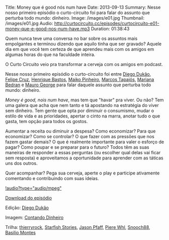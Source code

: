 Title: Money que é good nós num have
Date: 2013-09-13
Summary: Nesse nosso primeiro episódio o curto-circuito foi para falar do assunto que perturba todo mundo: dinheiro.
Image: /images/e01.jpg
Thumbnail: /images/e01.jpg
Audio: http://curtocircuito.cc/episodes/curtocircuito-e01-money-que-e-good-nos-num-have.mp3
Duration: 01:38:43

Quem nunca teve uma conversa no bar sobre os assuntos mais empolgantes e terminou dizendo que aquilo tinha que ser gravado? Aquele dia em que você tem certeza de que aprendeu mais com os amigos em algumas horas do que na faculdade inteira.

O Curto Circuito veio pra transformar a cerveja com os amigos em podcast.

Nesse nosso primeiro episódio o curto-circuito foi entre [Diego Dukão](https://twitter.com/diegodukao), [Felipe Cruz](http://loogica.net/), [Henrique Bastos](http://henriquebastos.net/), [Maiko Pinheiro](https://www.facebook.com/maiko.pinheiro), [Marcos Tapajós](https://twitter.com/tapajos), [Mariana Bedran](https://twitter.com/maribedran) e [Mauro George](http://twitter.com/maurogeorge) para falar daquele assunto que perturba todo mundo: dinheiro.

*Money é good, nois num have*, mas tem que "havar" pra viver. Ou não? Tem uma galera que acha que nem tanto e tá apostando na estratégia do viver sem dinheiro. Tem gente que opta por diminuir o consumismo, mudar o estilo de vida e as prioridades, apertar o cinto na marra, anotar tudo o que gasta, tem opção para todos os gostos.

Aumentar a receita ou diminuir a despesa? Como economizar? Para que economizar? Como se controlar? O que fazer com as pressões que nos fazem gastar demais? O que é realmente importante para valer o esforço de pagar? Como poupar e se preparar para o futuro? Todos têm as suas maneiras de responder a essas perguntas (ou escolher qual delas vai ficar sem resposta) e aproveitamos a oportunidade para aprender com as táticas uns dos outros.

Quer acompanhar? Pega sua cerveja, aperte o play e participe ativamente comentando e contribuindo com suas ideias.

[!audio?type="audio/mpeg"](http://curtocircuito.cc/episodes/curtocircuito-e01-money-que-e-good-nos-num-have.mp3)

[Download do episódio](http://curtocircuito.cc/episodes/curtocircuito-e01-money-que-e-good-nos-num-have.mp3)

Edição: [Diego Dukão](https://twitter.com/diegodukao)

Imagem: [Contando Dinheiro](http://www.flickr.com/photos/jeffbelmonte/8228640/)

Trilha: [thierryrock](http://www.jamendo.com/en/artist/359578/thierryrock), [Starfish Stories](http://www.jamendo.com/en/artist/345806/starfish-stories-the-band), [Jason Pfaff](http://www.jamendo.com/en/artist/434459/jason-pfaff), [Piere Whl](http://www.jamendo.com/en/artist/371081/piere-whl), [Snooch88](http://www.jamendo.com/en/artist/369352/snooch88), [Basilio Montes](http://www.jamendo.com/en/artist/351690/basilio-montes)